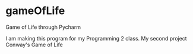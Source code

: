 # gameOfLife
Game of Life through Pycharm

I am making this program for my Programming 2 class.
My second project
Conway's Game of Life
